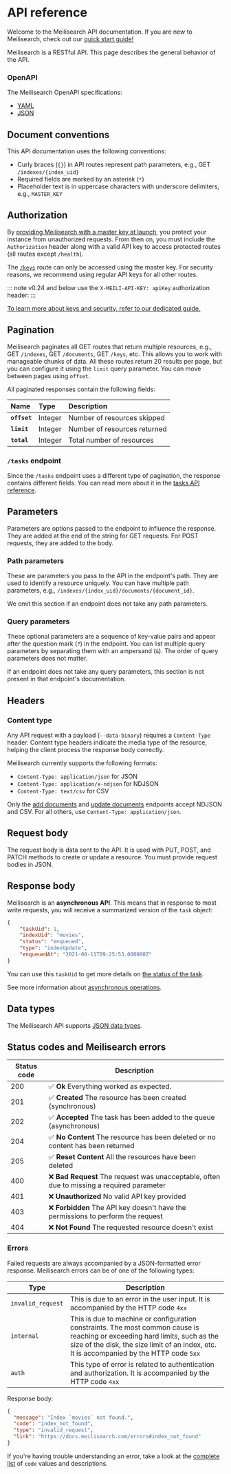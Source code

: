 # API reference

Welcome to the Meilisearch API documentation. If you are new to Meilisearch, check out our [quick start guide!](/learn/getting_started/quick_start.md)

Meilisearch is a RESTful API. This page describes the general behavior of the API.

### OpenAPI

The Meilisearch OpenAPI specifications:

- [YAML](https://bump.sh/doc/meilisearch.yaml)
- [JSON](https://bump.sh/doc/meilisearch.json)

## Document conventions

This API documentation uses the following conventions:

- Curly braces (`{}`) in API routes represent path parameters, e.g., GET `/indexes/{index_uid}`
- Required fields are marked by an asterisk (`*`)
- Placeholder text is in uppercase characters with underscore delimiters, e.g., `MASTER_KEY`

## Authorization

By [providing Meilisearch with a master key at launch](/learn/security/master_api_keys.md#protecting-a-meilisearch-instance), you protect your instance from unauthorized requests. From then on, you must include the `Authorization` header along with a valid API key to access protected routes (all routes except `/health`).

<CodeSamples id="authorization_header_1" />

The [`/keys`](/reference/api/keys.md) route can only be accessed using the master key. For security reasons, we recommend using regular API keys for all other routes.

::: note
 v0.24 and below use the `X-MEILI-API-KEY: apiKey` authorization header:
<CodeSamples id="updating_guide_check_version_old_authorization_header" />
:::

[To learn more about keys and security, refer to our dedicated guide.](/learn/security/master_api_keys.md)

## Pagination

Meilisearch paginates all GET routes that return multiple resources, e.g., GET `/indexes`, GET `/documents`, GET `/keys`, etc. This allows you to work with manageable chunks of data. All these routes return 20 results per page, but you can configure it using the `limit` query parameter. You can move between pages using `offset`.

All paginated responses contain the following fields:

| Name         | Type    | Description                  |
| :----------- | :------ | :--------------------------- |
| **`offset`** | Integer | Number of resources skipped  |
| **`limit`**  | Integer | Number of resources returned |
| **`total`**  | Integer | Total number of resources    |

### `/tasks` endpoint

Since the `/tasks` endpoint uses a different type of pagination, the response contains different fields. You can read more about it in the [tasks API reference](/reference/api/tasks.md#get-tasks).

## Parameters

Parameters are options passed to the endpoint to influence the response. They are added at the end of the string for GET requests. For POST requests, they are added to the body.

### Path parameters

These are parameters you pass to the API in the endpoint's path. They are used to identify a resource uniquely. You can have multiple path parameters, e.g., `/indexes/{index_uid}/documents/{document_id}`.

We omit this section if an endpoint does not take any path parameters.

### Query parameters

These optional parameters are a sequence of key-value pairs and appear after the question mark (`?`) in the endpoint. You can list multiple query parameters by separating them with an ampersand (`&`). The order of query parameters does not matter.

If an endpoint does not take any query parameters, this section is not present in that endpoint's documentation.

## Headers

### Content type

Any API request with a payload (`--data-binary`) requires a `Content-Type` header. Content type headers indicate the media type of the resource, helping the client process the response body correctly.

Meilisearch currently supports the following formats:

- `Content-Type: application/json` for JSON
- `Content-Type: application/x-ndjson` for NDJSON
- `Content-Type: text/csv` for CSV

Only the [add documents](/reference/api/documents.md#add-or-replace-documents) and [update documents](/reference/api/documents.md#add-or-update-documents) endpoints accept  NDJSON and CSV. For all others, use `Content-Type: application/json`.

## Request body

The request body is data sent to the API. It is used with PUT, POST, and PATCH methods to create or update a resource. You must provide request bodies in JSON.

## Response body

Meilisearch is an **asynchronous API**. This means that in response to most write requests, you will receive a summarized version of the `task` object:

```json
{
    "taskUid": 1,
    "indexUid": "movies",
    "status": "enqueued",
    "type": "indexUpdate",
    "enqueuedAt": "2021-08-11T09:25:53.000000Z"
}
```

You can use this `taskUid` to get more details on [the status of the task](/reference/api/tasks.md#get-one-task).

See more information about [asynchronous operations](/learn/advanced/asynchronous_operations.md).

## Data types

The Meilisearch API supports [JSON data types](https://www.w3schools.com/js/js_json_datatypes.asp).

## Status codes and Meilisearch errors

| Status code | Description                                                                                |
| ----------- | ------------------------------------------------------------------------------------------ |
| 200         | ✅ **Ok** Everything worked as expected.                                                   |
| 201         | ✅ **Created** The resource has been created (synchronous)                                 |
| 202         | ✅  **Accepted** The task has been added to the queue (asynchronous)                       |
| 204         | ✅ **No Content** The resource has been deleted or no content has been returned            |
| 205         | ✅ **Reset Content** All the resources have been deleted                                   |
| 400         | ❌ **Bad Request** The request was unacceptable, often due to missing a required parameter |
| 401         | ❌ **Unauthorized** No valid API key provided                                              |
| 403         | ❌ **Forbidden** The API key doesn't have the permissions to perform the request           |
| 404         | ❌ **Not Found** The requested resource doesn't exist                                      |

### Errors

Failed requests are always accompanied by a JSON-formatted error response. Meilisearch errors can be of one of the following types:

| Type              | Description                                                                                                                                                                                                              |
| ----------------- | ------------------------------------------------------------------------------------------------------------------------------------------------------------------------------------------------------------------------ |
| `invalid_request` | This is due to an error in the user input. It is accompanied by the HTTP code `4xx`                                                                                                                                      |
| `internal`        | This is due to machine or configuration constraints. The most common cause is reaching or exceeding hard limits, such as the size of the disk, the size limit of an index, etc. It is accompanied by the HTTP code `5xx` |
| `auth`            | This type of error is related to authentication and authorization. It is accompanied by the HTTP code `4xx`                                                                                                              |

Response body:

```json
{
  "message": "Index `movies` not found.",
  "code": "index_not_found",
  "type": "invalid_request",
  "link": "https://docs.meilisearch.com/errors#index_not_found"
}
```

If you're having trouble understanding an error, take a look at the [complete list](/reference/api/error_codes.md) of `code` values and descriptions.

